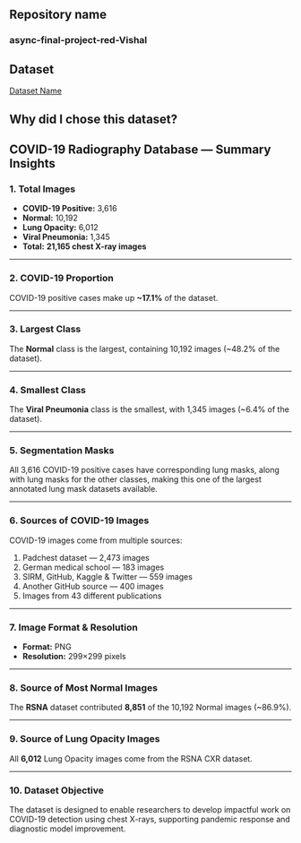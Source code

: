 ## Repository name
### async-final-project-red-Vishal

## Dataset
[Dataset Name]([https://www.example.com/link-to-dataset](https://www.kaggle.com/datasets/tawsifurrahman/covid19-radiography-database))

## Why did I chose this dataset?

## COVID-19 Radiography Database — Summary Insights

### 1. Total Images
- **COVID-19 Positive:** 3,616  
- **Normal:** 10,192  
- **Lung Opacity:** 6,012  
- **Viral Pneumonia:** 1,345  
- **Total:** **21,165 chest X-ray images**

---

### 2. COVID-19 Proportion
COVID-19 positive cases make up **~17.1%** of the dataset.

---

### 3. Largest Class
The **Normal** class is the largest, containing 10,192 images (~48.2% of the dataset).

---

### 4. Smallest Class
The **Viral Pneumonia** class is the smallest, with 1,345 images (~6.4% of the dataset).

---

### 5. Segmentation Masks
All 3,616 COVID-19 positive cases have corresponding lung masks, along with lung masks for the other classes, making this one of the largest annotated lung mask datasets available.

---

### 6. Sources of COVID-19 Images
COVID-19 images come from multiple sources:
1. Padchest dataset — 2,473 images  
2. German medical school — 183 images  
3. SIRM, GitHub, Kaggle & Twitter — 559 images  
4. Another GitHub source — 400 images  
5. Images from 43 different publications

---

### 7. Image Format & Resolution
- **Format:** PNG  
- **Resolution:** 299×299 pixels

---

### 8. Source of Most Normal Images
The **RSNA** dataset contributed **8,851** of the 10,192 Normal images (~86.9%).

---

### 9. Source of Lung Opacity Images
All **6,012** Lung Opacity images come from the RSNA CXR dataset.

---

### 10. Dataset Objective
The dataset is designed to enable researchers to develop impactful work on COVID-19 detection using chest X-rays, supporting pandemic response and diagnostic model improvement.
